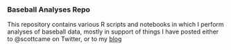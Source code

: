 ### Baseball Analyses Repo

This repository contains various R scripts and notebooks in which I perform analyses of baseball data, mostly in support of things
I have posted either to @scottcame on Twitter, or to my [blog](https://www.cascadia-analytics.com/BlogIndex.html)
